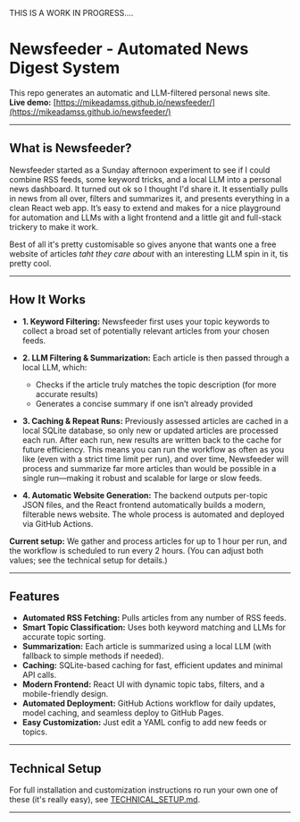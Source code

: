 THIS IS A WORK IN PROGRESS....

# Newsfeeder - Automated News Digest System

This repo generates an automatic and LLM-filtered personal news site.  
**Live demo:** [https://mikeadamss.github.io/newsfeeder/](https://mikeadamss.github.io/newsfeeder/)

---

## What is Newsfeeder?

Newsfeeder started as a Sunday afternoon experiment to see if I could combine RSS feeds, some keyword tricks, and a local LLM into a personal news dashboard. It turned out ok so I thought I'd share it. It essentially pulls in news from all over, filters and summarizes it, and presents everything in a clean React web app. It’s easy to extend and makes for a nice playground for automation and LLMs with a light frontend and a little git and full-stack trickery to make it work.

Best of all it's pretty customisable so gives anyone that wants one a free website of articles _taht they care about_ with an interesting LLM spin in it, tis pretty cool.

---

## How It Works

- **1. Keyword Filtering:**
  Newsfeeder first uses your topic keywords to collect a broad set of potentially relevant articles from your chosen feeds.

- **2. LLM Filtering & Summarization:**
  Each article is then passed through a local LLM, which:
  - Checks if the article truly matches the topic description (for more accurate results)
  - Generates a concise summary if one isn’t already provided

- **3. Caching & Repeat Runs:**
  Previously assessed articles are cached in a local SQLite database, so only new or updated articles are processed each run. After each run, new results are written back to the cache for future efficiency. This means you can run the workflow as often as you like (even with a strict time limit per run), and over time, Newsfeeder will process and summarize far more articles than would be possible in a single run—making it robust and scalable for large or slow feeds.

- **4. Automatic Website Generation:**
  The backend outputs per-topic JSON files, and the React frontend automatically builds a modern, filterable news website. The whole process is automated and deployed via GitHub Actions.

**Current setup:** We gather and process articles for up to 1 hour per run, and the workflow is scheduled to run every 2 hours. (You can adjust both values; see the technical setup for details.)

---

## Features

- **Automated RSS Fetching:** Pulls articles from any number of RSS feeds.
- **Smart Topic Classification:** Uses both keyword matching and LLMs for accurate topic sorting.
- **Summarization:** Each article is summarized using a local LLM (with fallback to simple methods if needed).
- **Caching:** SQLite-based caching for fast, efficient updates and minimal API calls.
- **Modern Frontend:** React UI with dynamic topic tabs, filters, and a mobile-friendly design.
- **Automated Deployment:** GitHub Actions workflow for daily updates, model caching, and seamless deploy to GitHub Pages.
- **Easy Customization:** Just edit a YAML config to add new feeds or topics.

---


## Technical Setup

For full installation and customization instructions ro run your own one of these (it's really easy), see [TECHNICAL_SETUP.md](./TECHNICAL_SETUP.md).

---
